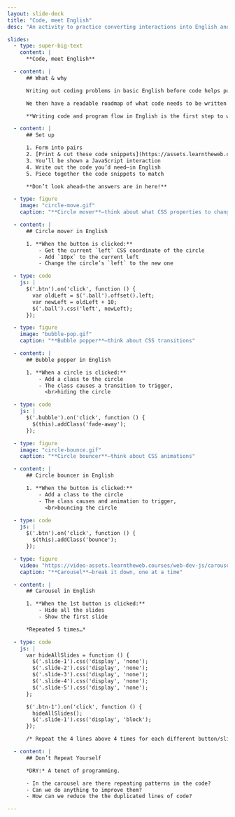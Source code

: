 ```yaml
---
layout: slide-deck
title: "Code, meet English"
desc: "An activity to practice converting interactions into English and really trying to break each step into pieces."

slides:
  - type: super-big-text
    content: |
      **Code, meet English**

  - content: |
      ## What & why

      Writing out coding problems in basic English before code helps put our brains in the right mindset.

      We then have a readable roadmap of what code needs to be written and where to write it.

      **Writing code and program flow in English is the first step to writing actual code.**

  - content: |
      ## Set up

      1. Form into pairs
      2. [Print & cut these code snippets](https://assets.learntheweb.courses/workshops/think-like-a-programmer/code-meet-english-lines-of-code.zip)
      3. You’ll be shown a JavaScript interaction
      4. Write out the code you’d need—in English
      5. Piece together the code snippets to match

      **Don’t look ahead—the answers are in here!**

  - type: figure
    image: "circle-move.gif"
    caption: "**Circle mover**—think about what CSS properties to change"

  - content: |
      ## Circle mover in English

      1. **When the button is clicked:**
          - Get the current `left` CSS coordinate of the circle
          - Add `10px` to the current left
          - Change the circle’s `left` to the new one

  - type: code
    js: |
      $('.btn').on('click', function () {
        var oldLeft = $('.ball').offset().left;
        var newLeft = oldLeft + 10;
        $('.ball').css('left', newLeft);
      });

  - type: figure
    image: "bubble-pop.gif"
    caption: "**Bubble popper**—think about CSS transitions"

  - content: |
      ## Bubble popper in English

      1. **When a circle is clicked:**
          - Add a class to the circle
          - The class causes a transition to trigger,
            <br>hiding the circle

  - type: code
    js: |
      $('.bubble').on('click', function () {
        $(this).addClass('fade-away');
      });

  - type: figure
    image: "circle-bounce.gif"
    caption: "**Circle bouncer**—think about CSS animations"

  - content: |
      ## Circle bouncer in English

      1. **When the button is clicked:**
          - Add a class to the circle
          - The class causes and animation to trigger,
            <br>bouncing the circle

  - type: code
    js: |
      $('.btn').on('click', function () {
        $(this).addClass('bounce');
      });

  - type: figure
    video: "https://video-assets.learntheweb.courses/web-dev-js/carousel.mp4"
    caption: "**Carousel**—break it down, one at a time"

  - content: |
      ## Carousel in English

      1. **When the 1st button is clicked:**
          - Hide all the slides
          - Show the first slide

      *Repeated 5 times…*

  - type: code
    js: |
      var hideAllSlides = function () {
        $('.slide-1').css('display', 'none');
        $('.slide-2').css('display', 'none');
        $('.slide-3').css('display', 'none');
        $('.slide-4').css('display', 'none');
        $('.slide-5').css('display', 'none');
      };

      $('.btn-1').on('click', function () {
        hideAllSlides();
        $('.slide-1').css('display', 'block');
      });

      /* Repeat the 4 lines above 4 times for each different button/slide combo… */

  - content: |
      ## Don’t Repeat Yourself

      *DRY:* A tenet of programming.

      - In the carousel are there repeating patterns in the code?
      - Can we do anything to improve them?
      - How can we reduce the the duplicated lines of code?

---
```

